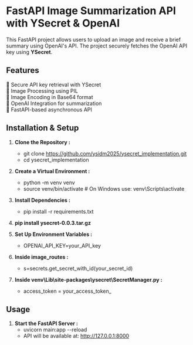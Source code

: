 # FastAPI Image Summarization API with YSecret & OpenAI

This FastAPI project allows users to upload an image and receive a brief summary using OpenAI's API. The project securely fetches the OpenAI API key using **YSecret**.

## Features

🌟 Secure API key retrieval with YSecret  
🌟 Image Processing using PIL  
🌟 Image Encoding in Base64 format  
🌟 OpenAI Integration for summarization  
🌟 FastAPI-based asynchronous API  

## Installation & Setup

1. **Clone the Repository :**  
   * git clone https://github.com/ysidm2025/ysecret_implementation.git  
   * cd ysecret_implementation  

3. **Create a Virtual Environment :**  
   * python -m venv venv  
   * source venv/bin/activate  # On Windows use: venv\Scripts\activate  

4. **Install Dependencies :**  
   * pip install -r requirements.txt  

5. **pip install ysecret-0.0.3.tar.gz**  
  
6. **Set Up Environment Variables :**  
   * OPENAI_API_KEY=your_API_key  

7. **Inside image_routes :**  
   * s=secrets.get_secret_with_id(your_secret_id)  

8. **Inside venv\Lib\site-packages\ysecret\SecretManager.py :**  
   * access_token = your_access_token_

## Usage

1. **Start the FastAPI Server :**  
   * uvicorn main:app --reload  
   * API will be available at: http://127.0.0.1:8000  




